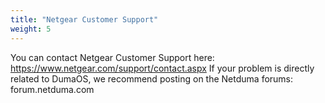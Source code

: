 ```yaml
---
title: "Netgear Customer Support"
weight: 5
---
```


You can contact Netgear Customer Support here: https://www.netgear.com/support/contact.aspx If your problem is directly related to DumaOS, we recommend posting on the Netduma forums: forum.netduma.com

